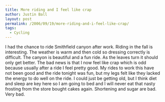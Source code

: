 ```yaml
---
title: More riding and I feel like crap
author: Justin Ball
layout: post
permalink: /2006/09/19/more-riding-and-i-feel-like-crap/
tags:
  - Cycling
---
```


I had the chance to ride Smithfield canyon after work. Riding in the fall is interesting. The weather is warm and then cold so dressing correctly is difficult. The canyon is beautiful and a fun ride. As the leaves turn it should only get better.
The bad news is that I now feel like crap which is odd because usually after a ride I feel pretty good. My rides to work this have not been good and the ride tonight was fun, but my legs felt like they lacked the energy to do well on the ride.
I could just be getting old, but I think diet and sleep are key here so I am going to bed and I will never eat that nasty frosting from the store bought cakes again. Shortening and sugar are bad. Very bad.
